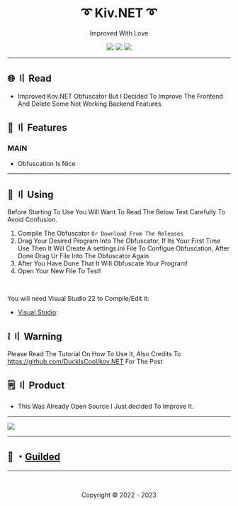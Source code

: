 <h1 align="center">
  ➰ Kiv.NET ➰
</h1>

<p align="center">
  Improved With Love
</p>



<p align="center">
  <img src="https://img.shields.io/github/languages/top/Planetfn/Kiv.net?style=flat-square"/>
  <img src="https://img.shields.io/github/last-commit/Planetfn/Kiv.net?style=flat-square"/>
  <img src="https://img.shields.io/github/stars/Planetfn/Kiv.net?color=5ac18e&label=Stars&style=flat-square"/>

</p>

---

## <a id="content"></a>🌐 〢 Read
- Improved Kov.NET Obfuscator But I Decided To Improve The Frontend And Delete Some Not Working Backend Features

## <a id="features"></a>🔰 〢 Features
### MAIN
- Obfuscation Is Nice

---

## <a id="setup"></a> 📁 〢 Using

Before Starting To Use You Will Want To Read The Below Text Carefully To Avoid Confusion.

1. Compile The Obfuscator `Or Download From The Releases`
2. Drag Your Desired Program Into The Obfuscator, If Its Your First Time Use Then It Will Create A settings.ini File To Configue Obfuscation, After Done Drag Ur File Into The Obfuscator Again
3. After You Have Done That It Will Obfuscate Your Program!
4. Open Your New File To Test!

<br>

  
   You will need Visual Studio 22 to Compile/Edit it:

- [Visual Studio](https://visualstudio.microsoft.com/vs/):



## <a id="warn"></a> ❕ 〢 Warning 
Please Read The Tutorial On How To Use It, Also Credits To https://github.com/DuckIsCool/kov.NET For The Post

  
## <a id="setup2"></a> 🗒 〢 Product
- This Was Already Open Source I Just decided To Improve It.

---

<img src="https://cdn.discordapp.com/attachments/1115029180501983394/1120146459090747392/image.png"/>

--- 

## 💬 ・[Guilded](https://www.guilded.gg/i/k5a5xQWk) 

---

  <br>

<p align="center">
  Copyright © 2022 - 2023
<br>